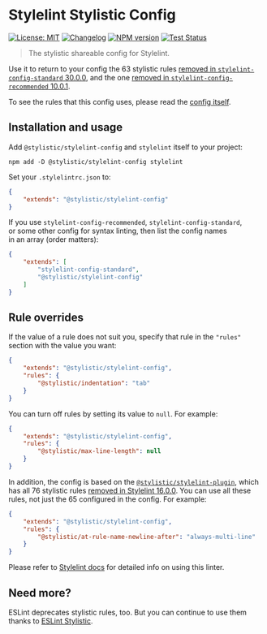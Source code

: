 # Stylelint Stylistic Config

[![License: MIT][license-image]][license-url]
[![Changelog][changelog-image]][changelog-url]
[![NPM version][npm-image]][npm-url]
[![Test Status][test-image]][test-url]

> The stylistic shareable config for Stylelint.

Use it to return to your config the 63 stylistic rules [removed in `stylelint-config-standard` 30.0.0](https://github.com/stylelint/stylelint-config-standard/releases/tag/30.0.0), and the one [removed in `stylelint-config-recommended` 10.0.1](https://github.com/stylelint/stylelint-config-recommended/releases/tag/10.0.1).

To see the rules that this config uses, please read the [config itself](./.stylelintrc.json).

## Installation and usage

Add `@stylistic/stylelint-config` and `stylelint` itself to your project:

```shell
npm add -D @stylistic/stylelint-config stylelint
```

Set your `.stylelintrc.json` to:

```json
{
	"extends": "@stylistic/stylelint-config"
}
```

If you use `stylelint-config-recommended`, `stylelint-config-standard`, or some other config for syntax linting, then list the config names in an array (order matters):

```json
{
	"extends": [
		"stylelint-config-standard",
		"@stylistic/stylelint-config"
	]
}
```

## Rule overrides

If the value of a rule does not suit you, specify that rule in the `"rules"` section with the value you want:

```json
{
	"extends": "@stylistic/stylelint-config",
	"rules": {
		"@stylistic/indentation": "tab"
	}
}
```

You can turn off rules by setting its value to `null`. For example:

```json
{
	"extends": "@stylistic/stylelint-config",
	"rules": {
		"@stylistic/max-line-length": null
	}
}
```

In addition, the config is based on the [`@stylistic/stylelint-plugin`](https://www.npmjs.com/package/@stylistic/stylelint-plugin), which has all 76 stylistic rules [removed in Stylelint 16.0.0](https://github.com/stylelint/stylelint/releases/tag/16.0.0). You can use all these rules, not just the 65 configured in the config. For example:

```json
{
	"extends": "@stylistic/stylelint-config",
	"rules": {
		"@stylistic/at-rule-name-newline-after": "always-multi-line"
	}
}
```

Please refer to [Stylelint docs](https://stylelint.io/user-guide/get-started) for detailed info on using this linter.

## Need more?

ESLint deprecates stylistic rules, too. But you can continue to use them thanks to [ESLint Stylistic](https://eslint.style).

[license-url]: https://github.com/stylelint-stylistic/stylelint-config/blob/main/LICENSE.md
[license-image]: https://img.shields.io/badge/License-MIT-limegreen.svg

[changelog-url]: https://github.com/stylelint-stylistic/stylelint-config/blob/main/CHANGELOG.md
[changelog-image]: https://img.shields.io/badge/Change-log-limegreen

[npm-url]: https://npmjs.org/package/@stylistic/stylelint-config
[npm-image]: https://badge.fury.io/js/@stylistic%2Fstylelint-config.svg

[test-url]: https://github.com/stylelint-stylistic/stylelint-config/actions
[test-image]: https://github.com/stylelint-stylistic/stylelint-config/actions/workflows/test.yaml/badge.svg?branch=main
